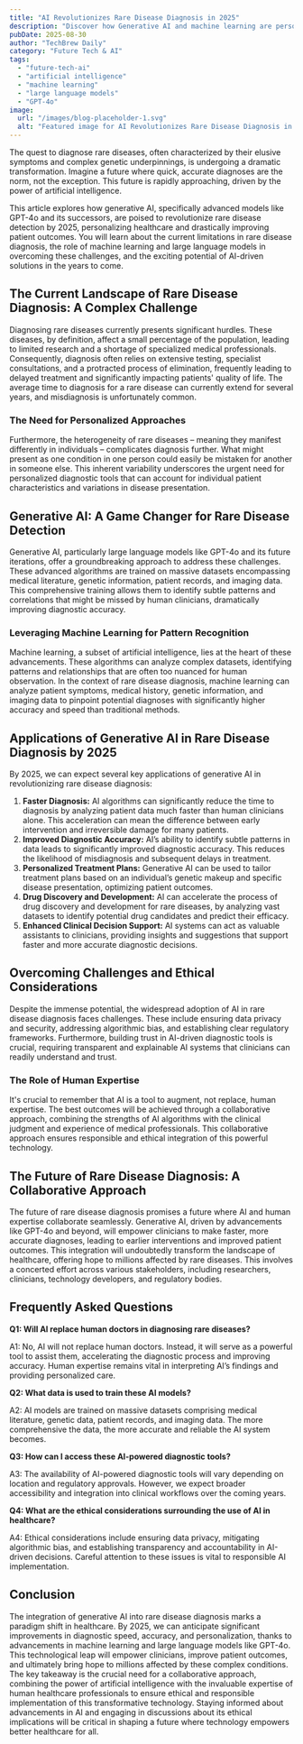 ```yaml
---
title: "AI Revolutionizes Rare Disease Diagnosis in 2025"
description: "Discover how Generative AI and machine learning are personalizing rare disease detection in 2025.  Learn about the latest breakthroughs in artificial intelligence for faster, more accurate diagnoses. Read now!"
pubDate: 2025-08-30
author: "TechBrew Daily"
category: "Future Tech & AI"
tags:
  - "future-tech-ai"
  - "artificial intelligence"
  - "machine learning"
  - "large language models"
  - "GPT-4o"
image:
  url: "/images/blog-placeholder-1.svg"
  alt: "Featured image for AI Revolutionizes Rare Disease Diagnosis in 2025"
---
```


The quest to diagnose rare diseases, often characterized by their elusive symptoms and complex genetic underpinnings, is undergoing a dramatic transformation.  Imagine a future where quick, accurate diagnoses are the norm, not the exception. This future is rapidly approaching, driven by the power of artificial intelligence.


This article explores how generative AI, specifically advanced models like GPT-4o and its successors, are poised to revolutionize rare disease detection by 2025, personalizing healthcare and drastically improving patient outcomes. You will learn about the current limitations in rare disease diagnosis, the role of machine learning and large language models in overcoming these challenges, and the exciting potential of AI-driven solutions in the years to come.

## The Current Landscape of Rare Disease Diagnosis: A Complex Challenge

Diagnosing rare diseases currently presents significant hurdles.  These diseases, by definition, affect a small percentage of the population, leading to limited research and a shortage of specialized medical professionals. Consequently, diagnosis often relies on extensive testing, specialist consultations, and a protracted process of elimination, frequently leading to delayed treatment and significantly impacting patients' quality of life. The average time to diagnosis for a rare disease can currently extend for several years, and misdiagnosis is unfortunately common.

### The Need for Personalized Approaches

Furthermore, the heterogeneity of rare diseases – meaning they manifest differently in individuals – complicates diagnosis further. What might present as one condition in one person could easily be mistaken for another in someone else.  This inherent variability underscores the urgent need for personalized diagnostic tools that can account for individual patient characteristics and variations in disease presentation.


## Generative AI: A Game Changer for Rare Disease Detection

Generative AI, particularly large language models like GPT-4o and its future iterations, offer a groundbreaking approach to address these challenges. These advanced algorithms are trained on massive datasets encompassing medical literature, genetic information, patient records, and imaging data. This comprehensive training allows them to identify subtle patterns and correlations that might be missed by human clinicians, dramatically improving diagnostic accuracy.

### Leveraging Machine Learning for Pattern Recognition

Machine learning, a subset of artificial intelligence, lies at the heart of these advancements.  These algorithms can analyze complex datasets, identifying patterns and relationships that are often too nuanced for human observation.  In the context of rare disease diagnosis, machine learning can analyze patient symptoms, medical history, genetic information, and imaging data to pinpoint potential diagnoses with significantly higher accuracy and speed than traditional methods.


##  Applications of Generative AI in Rare Disease Diagnosis by 2025

By 2025, we can expect several key applications of generative AI in revolutionizing rare disease diagnosis:

1. **Faster Diagnosis:** AI algorithms can significantly reduce the time to diagnosis by analyzing patient data much faster than human clinicians alone. This acceleration can mean the difference between early intervention and irreversible damage for many patients.
2. **Improved Diagnostic Accuracy:** AI’s ability to identify subtle patterns in data leads to significantly improved diagnostic accuracy.  This reduces the likelihood of misdiagnosis and subsequent delays in treatment.
3. **Personalized Treatment Plans:**  Generative AI can be used to tailor treatment plans based on an individual’s genetic makeup and specific disease presentation, optimizing patient outcomes.
4. **Drug Discovery and Development:** AI can accelerate the process of drug discovery and development for rare diseases, by analyzing vast datasets to identify potential drug candidates and predict their efficacy.
5. **Enhanced Clinical Decision Support:** AI systems can act as valuable assistants to clinicians, providing insights and suggestions that support faster and more accurate diagnostic decisions.

##  Overcoming Challenges and Ethical Considerations

Despite the immense potential, the widespread adoption of AI in rare disease diagnosis faces challenges. These include ensuring data privacy and security, addressing algorithmic bias, and establishing clear regulatory frameworks.  Furthermore, building trust in AI-driven diagnostic tools is crucial, requiring transparent and explainable AI systems that clinicians can readily understand and trust.

### The Role of Human Expertise

It's crucial to remember that AI is a tool to augment, not replace, human expertise. The best outcomes will be achieved through a collaborative approach, combining the strengths of AI algorithms with the clinical judgment and experience of medical professionals.  This collaborative approach ensures responsible and ethical integration of this powerful technology.


##  The Future of Rare Disease Diagnosis: A Collaborative Approach

The future of rare disease diagnosis promises a future where AI and human expertise collaborate seamlessly.  Generative AI, driven by advancements like GPT-4o and beyond, will empower clinicians to make faster, more accurate diagnoses, leading to earlier interventions and improved patient outcomes.  This integration will undoubtedly transform the landscape of healthcare, offering hope to millions affected by rare diseases.  This involves a concerted effort across various stakeholders, including researchers, clinicians, technology developers, and regulatory bodies.

## Frequently Asked Questions

**Q1: Will AI replace human doctors in diagnosing rare diseases?**

A1: No, AI will not replace human doctors. Instead, it will serve as a powerful tool to assist them, accelerating the diagnostic process and improving accuracy.  Human expertise remains vital in interpreting AI’s findings and providing personalized care.

**Q2: What data is used to train these AI models?**

A2: AI models are trained on massive datasets comprising medical literature, genetic data, patient records, and imaging data. The more comprehensive the data, the more accurate and reliable the AI system becomes.

**Q3: How can I access these AI-powered diagnostic tools?**

A3: The availability of AI-powered diagnostic tools will vary depending on location and regulatory approvals.  However, we expect broader accessibility and integration into clinical workflows over the coming years.

**Q4: What are the ethical considerations surrounding the use of AI in healthcare?**

A4: Ethical considerations include ensuring data privacy, mitigating algorithmic bias, and establishing transparency and accountability in AI-driven decisions.  Careful attention to these issues is vital to responsible AI implementation.


## Conclusion

The integration of generative AI into rare disease diagnosis marks a paradigm shift in healthcare. By 2025, we can anticipate significant improvements in diagnostic speed, accuracy, and personalization, thanks to advancements in machine learning and large language models like GPT-4o. This technological leap will empower clinicians, improve patient outcomes, and ultimately bring hope to millions affected by these complex conditions.  The key takeaway is the crucial need for a collaborative approach, combining the power of artificial intelligence with the invaluable expertise of human healthcare professionals to ensure ethical and responsible implementation of this transformative technology.  Staying informed about advancements in AI and engaging in discussions about its ethical implications will be critical in shaping a future where technology empowers better healthcare for all.